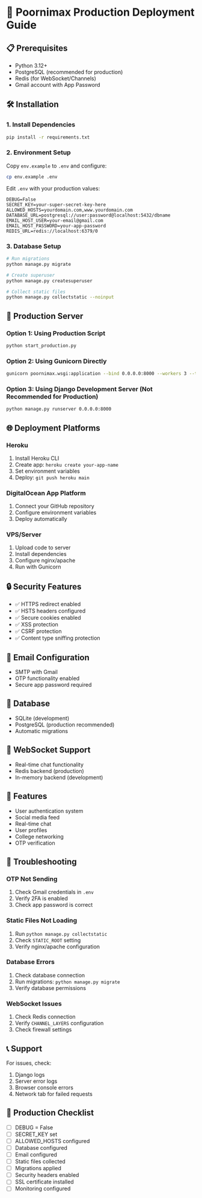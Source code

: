 # 🚀 Poornimax Production Deployment Guide

## 📋 Prerequisites
- Python 3.12+
- PostgreSQL (recommended for production)
- Redis (for WebSocket/Channels)
- Gmail account with App Password

## 🛠️ Installation

### 1. Install Dependencies
```bash
pip install -r requirements.txt
```

### 2. Environment Setup
Copy `env.example` to `.env` and configure:
```bash
cp env.example .env
```

Edit `.env` with your production values:
```env
DEBUG=False
SECRET_KEY=your-super-secret-key-here
ALLOWED_HOSTS=yourdomain.com,www.yourdomain.com
DATABASE_URL=postgresql://user:password@localhost:5432/dbname
EMAIL_HOST_USER=your-email@gmail.com
EMAIL_HOST_PASSWORD=your-app-password
REDIS_URL=redis://localhost:6379/0
```

### 3. Database Setup
```bash
# Run migrations
python manage.py migrate

# Create superuser
python manage.py createsuperuser

# Collect static files
python manage.py collectstatic --noinput
```

## 🚀 Production Server

### Option 1: Using Production Script
```bash
python start_production.py
```

### Option 2: Using Gunicorn Directly
```bash
gunicorn poornimax.wsgi:application --bind 0.0.0.0:8000 --workers 3 --timeout 120
```

### Option 3: Using Django Development Server (Not Recommended for Production)
```bash
python manage.py runserver 0.0.0.0:8000
```

## 🌐 Deployment Platforms

### Heroku
1. Install Heroku CLI
2. Create app: `heroku create your-app-name`
3. Set environment variables
4. Deploy: `git push heroku main`

### DigitalOcean App Platform
1. Connect your GitHub repository
2. Configure environment variables
3. Deploy automatically

### VPS/Server
1. Upload code to server
2. Install dependencies
3. Configure nginx/apache
4. Run with Gunicorn

## 🔒 Security Features
- ✅ HTTPS redirect enabled
- ✅ HSTS headers configured
- ✅ Secure cookies enabled
- ✅ XSS protection
- ✅ CSRF protection
- ✅ Content type sniffing protection

## 📧 Email Configuration
- SMTP with Gmail
- OTP functionality enabled
- Secure app password required

## 💾 Database
- SQLite (development)
- PostgreSQL (production recommended)
- Automatic migrations

## 🔌 WebSocket Support
- Real-time chat functionality
- Redis backend (production)
- In-memory backend (development)

## 📱 Features
- User authentication system
- Social media feed
- Real-time chat
- User profiles
- College networking
- OTP verification

## 🚨 Troubleshooting

### OTP Not Sending
1. Check Gmail credentials in `.env`
2. Verify 2FA is enabled
3. Check app password is correct

### Static Files Not Loading
1. Run `python manage.py collectstatic`
2. Check `STATIC_ROOT` setting
3. Verify nginx/apache configuration

### Database Errors
1. Check database connection
2. Run migrations: `python manage.py migrate`
3. Verify database permissions

### WebSocket Issues
1. Check Redis connection
2. Verify `CHANNEL_LAYERS` configuration
3. Check firewall settings

## 📞 Support
For issues, check:
1. Django logs
2. Server error logs
3. Browser console errors
4. Network tab for failed requests

## 🎯 Production Checklist
- [ ] DEBUG = False
- [ ] SECRET_KEY set
- [ ] ALLOWED_HOSTS configured
- [ ] Database configured
- [ ] Email configured
- [ ] Static files collected
- [ ] Migrations applied
- [ ] Security headers enabled
- [ ] SSL certificate installed
- [ ] Monitoring configured
